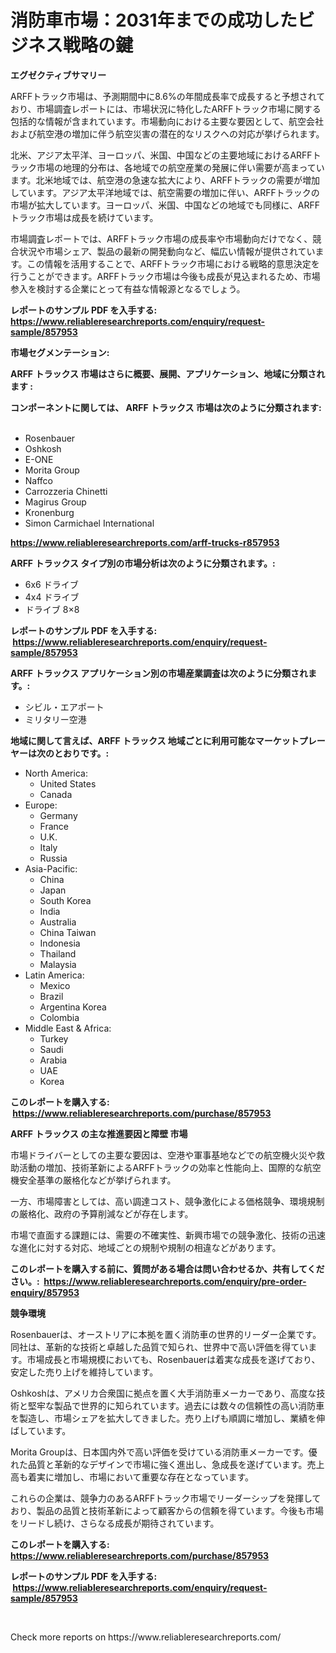 <p><h1>消防車市場：2031年までの成功したビジネス戦略の鍵</h1></p><p><strong>エグゼクティブサマリー</strong></p>
<p><p>ARFFトラック市場は、予測期間中に8.6%の年間成長率で成長すると予想されており、市場調査レポートには、市場状況に特化したARFFトラック市場に関する包括的な情報が含まれています。市場動向における主要な要因として、航空会社および航空港の増加に伴う航空災害の潜在的なリスクへの対応が挙げられます。</p><p>北米、アジア太平洋、ヨーロッパ、米国、中国などの主要地域におけるARFFトラック市場の地理的分布は、各地域での航空産業の発展に伴い需要が高まっています。北米地域では、航空港の急速な拡大により、ARFFトラックの需要が増加しています。アジア太平洋地域では、航空需要の増加に伴い、ARFFトラックの市場が拡大しています。ヨーロッパ、米国、中国などの地域でも同様に、ARFFトラック市場は成長を続けています。</p><p>市場調査レポートでは、ARFFトラック市場の成長率や市場動向だけでなく、競合状況や市場シェア、製品の最新の開発動向など、幅広い情報が提供されています。この情報を活用することで、ARFFトラック市場における戦略的意思決定を行うことができます。ARFFトラック市場は今後も成長が見込まれるため、市場参入を検討する企業にとって有益な情報源となるでしょう。</p></p>
<p><strong>レポートのサンプル PDF を入手する: <a href="https://www.reliableresearchreports.com/enquiry/request-sample/857953">https://www.reliableresearchreports.com/enquiry/request-sample/857953</a></strong></p>
<p><strong>市場セグメンテーション:</strong></p>
<p><strong> ARFF トラックス 市場はさらに概要、展開、アプリケーション、地域に分類されます :</strong></p>
<p><strong>コンポーネントに関しては、 ARFF トラックス 市場は次のように分類されます: &nbsp;</strong></p>
<p><ul><li>Rosenbauer</li><li>Oshkosh</li><li>E-ONE</li><li>Morita Group</li><li>Naffco</li><li>Carrozzeria Chinetti</li><li>Magirus Group</li><li>Kronenburg</li><li>Simon Carmichael International</li></ul></p>
<p><strong><a href="https://www.reliableresearchreports.com/arff-trucks-r857953">https://www.reliableresearchreports.com/arff-trucks-r857953</a></strong></p>
<p><strong> ARFF トラックス タイプ別の市場分析は次のように分類されます。:</strong></p>
<p><ul><li>6x6 ドライブ</li><li>4x4 ドライブ</li><li>ドライブ 8×8</li></ul></p>
<p><strong>レポートのサンプル PDF を入手する: &nbsp;<a href="https://www.reliableresearchreports.com/enquiry/request-sample/857953">https://www.reliableresearchreports.com/enquiry/request-sample/857953</a></strong></p>
<p><strong> ARFF トラックス アプリケーション別の市場産業調査は次のように分類されます。:</strong></p>
<p><ul><li>シビル・エアポート</li><li>ミリタリー空港</li></ul></p>
<p><strong>地域に関して言えば、ARFF トラックス 地域ごとに利用可能なマーケットプレーヤーは次のとおりです。:</strong></p>
<p><ul>
    <li>
        North America:
        <ul>
            <li>United States</li>
            <li>Canada</li>
        </ul>
    </li>
    <li>
        Europe:
        <ul>
            <li>Germany</li>
            <li>France</li>
            <li>U.K.</li>
            <li>Italy</li>
            <li>Russia</li>
        </ul>
    </li>
    <li>
        Asia-Pacific:
        <ul>
            <li>China</li>
            <li>Japan</li>
            <li>South Korea</li>
            <li>India</li>
            <li>Australia</li>
            <li>China Taiwan</li>
            <li>Indonesia</li>
            <li>Thailand</li>
            <li>Malaysia</li>
        </ul>
    </li>
    <li>
        Latin America:
        <ul>
            <li>Mexico</li>
            <li>Brazil</li>
            <li>Argentina Korea</li>
            <li>Colombia</li>
        </ul>
    </li>
    <li>
        Middle East & Africa:
        <ul>
            <li>Turkey</li>
            <li>Saudi</li>
            <li>Arabia</li>
            <li>UAE</li>
            <li>Korea</li>
        </ul>
    </li>
    </ul></p>
<p><strong>このレポートを購入する: &nbsp;<a href="https://www.reliableresearchreports.com/purchase/857953">https://www.reliableresearchreports.com/purchase/857953</a></strong></p>
<p><strong>ARFF トラックス の主な推進要因と障壁 市場</strong></p>
<p><p>市場ドライバーとしての主要な要因は、空港や軍事基地などでの航空機火災や救助活動の増加、技術革新によるARFFトラックの効率と性能向上、国際的な航空機安全基準の厳格化などが挙げられます。</p><p>一方、市場障害としては、高い調達コスト、競争激化による価格競争、環境規制の厳格化、政府の予算削減などが存在します。</p><p>市場で直面する課題には、需要の不確実性、新興市場での競争激化、技術の迅速な進化に対する対応、地域ごとの規制や規制の相違などがあります。</p></p>
<p><strong>このレポートを購入する前に、質問がある場合は問い合わせるか、共有してください。:&nbsp; <a href="https://www.reliableresearchreports.com/enquiry/pre-order-enquiry/857953">https://www.reliableresearchreports.com/enquiry/pre-order-enquiry/857953</a></strong></p>
<p><strong>競争環境</strong></p>
<p><p>Rosenbauerは、オーストリアに本拠を置く消防車の世界的リーダー企業です。同社は、革新的な技術と卓越した品質で知られ、世界中で高い評価を得ています。市場成長と市場規模においても、Rosenbauerは着実な成長を遂げており、安定した売り上げを維持しています。</p><p>Oshkoshは、アメリカ合衆国に拠点を置く大手消防車メーカーであり、高度な技術と堅牢な製品で世界的に知られています。過去には数々の信頼性の高い消防車を製造し、市場シェアを拡大してきました。売り上げも順調に増加し、業績を伸ばしています。</p><p>Morita Groupは、日本国内外で高い評価を受けている消防車メーカーです。優れた品質と革新的なデザインで市場に強く進出し、急成長を遂げています。売上高も着実に増加し、市場において重要な存在となっています。</p><p>これらの企業は、競争力のあるARFFトラック市場でリーダーシップを発揮しており、製品の品質と技術革新によって顧客からの信頼を得ています。今後も市場をリードし続け、さらなる成長が期待されています。</p></p>
<p><strong>このレポートを購入する: &nbsp; <a href="https://www.reliableresearchreports.com/purchase/857953">https://www.reliableresearchreports.com/purchase/857953</a></strong></p>
<p><strong>レポートのサンプル PDF を入手する: &nbsp;<a href="https://www.reliableresearchreports.com/enquiry/request-sample/857953">https://www.reliableresearchreports.com/enquiry/request-sample/857953</a></strong><strong></strong></p>
<p>&nbsp;</p>
<p>Check more reports on https://www.reliableresearchreports.com/</p>